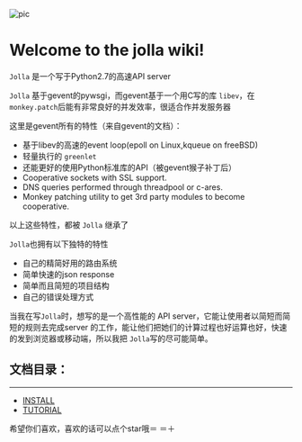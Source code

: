 ![pic](http://7xlen8.com1.z0.glb.clouddn.com/JOLLA%281%29.png)

# Welcome to the jolla wiki!
`Jolla` 是一个写于Python2.7的高速API server

`Jolla` 基于gevent的pywsgi，而gevent基于一个用C写的库 `libev`，在`monkey.patch`后能有非常良好的并发效率，很适合作并发服务器

这里是gevent所有的特性（来自gevent的文档）：
* 基于libev的高速的event loop(epoll on Linux,kqueue on freeBSD)
* 轻量执行的 `greenlet`
* 还能更好的使用Python标准库的API（被gevent猴子补丁后）
* Cooperative sockets with SSL support.
* DNS queries performed through threadpool or c-ares.
* Monkey patching utility to get 3rd party modules to become cooperative.

以上这些特性，都被 `Jolla` 继承了

`Jolla`也拥有以下独特的特性
* 自己的精简好用的路由系统
* 简单快速的json response
* 简单而且简短的项目结构
* 自己的错误处理方式

当我在写`Jolla`时，想写的是一个高性能的 API server，它能让使用者以简短而简短的规则去完成server 的工作，能让他们把她们的计算过程也好运算也好，快速的发到浏览器或移动端，所以我把 `Jolla`写的尽可能简单。

## 文档目录：

--------------------------------------------------------------------------------

* [INSTALL](http://jolla.readthedocs.io/zh/latest/install/)
* [TUTORIAL](http://jolla.readthedocs.io/zh/latest/tutorial/)

希望你们喜欢，喜欢的话可以点个star哦＝ ＝＋
